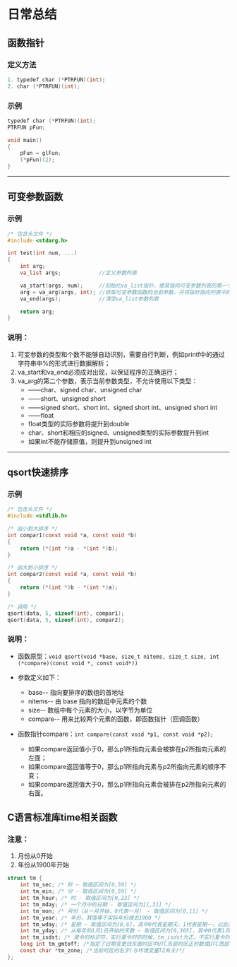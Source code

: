 # 日常总结



## 函数指针

### 定义方法

```c
1. typedef char (*PTRFUN)(int);
2. char (*PTRFUN)(int); 
```
### 示例

```c
typedef char (*PTRFUN)(int);
PTRFUN pFun;

void main()
{
    pFun = glFun;
    (*pFun)(2);
}
```
***
## 可变参数函数
### 示例

```c
/* 包含头文件 */
#include <stdarg.h>

int test(int num, ...)
{
    int arg;
    va_list args;            //定义参数列表

    va_start(args, num);     //初始化va_list指针，使其指向可变参数列表的第一个参数的地址
    arg = va_arg(args, int); //获取可变参数函数的当前参数，并将指针指向列表中的下一参数
    va_end(args);            //清空va_list参数列表

    return arg;
}
```
### 说明：

1. 可变参数的类型和个数不能够自动识别，需要自行判断，例如printf中的通过字符串中%的形式进行数据解析；
2. va_start和va_end必须成对出现，以保证程序的正确运行；
3. va_arg的第二个参数，表示当前参数类型，不允许使用以下类型：
    * ——char、signed char、unsigned char
    * ——short、unsigned short
    * ——signed short、short int、signed short int、unsigned short int
    * ——float
    * float类型的实际参数将提升到double
    * char、short和相应的signed、unsigned类型的实际参数提升到int
    * 如果int不能存储原值，则提升到unsigned int

***
## qsort快速排序
### 示例

```c
/* 包含头文件 */
#include <stdlib.h>

/* 由小到大排序 */
int compar1(const void *a, const void *b)
{
    return (*(int *)a - *(int *)b);
}

/* 由大到小排序 */
int compar2(const void *a, const void *b)
{
    return (*(int *)b - *(int *)a);
}

/* 调用 */
qsort(data, 5, sizeof(int), compar1);
qsort(data, 5, sizeof(int), compar2);
```
### 说明：

* 函数原型：`void qsort(void *base, size_t nitems, size_t size, int (*compare)(const void *, const void*))`
* 参数定义如下：
    * base-- 指向要排序的数组的首地址
    * nitems-- 由 base 指向的数组中元素的个数
    * size-- 数组中每个元素的大小，以字节为单位
    * compare-- 用来比较两个元素的函数，即函数指针（回调函数）

* 函数指针compare：`int compare(const void *p1, const void *p2);`
    * 如果compare返回值小于0，那么p1所指向元素会被排在p2所指向元素的左面；
    * 如果compare返回值等于0，那么p1所指向元素与p2所指向元素的顺序不变；
    * 如果compare返回值大于0，那么p1所指向元素会被排在p2所指向元素的右面。

## C语言标准库time相关函数

### **注意：**

1. 月份从0开始
2. 年份从1900年开始
```c
struct tm {
    int tm_sec; /* 秒 – 取值区间为[0,59] */
    int tm_min; /* 分 - 取值区间为[0,59] */
    int tm_hour; /* 时 - 取值区间为[0,23] */
    int tm_mday; /* 一个月中的日期 - 取值区间为[1,31] */
    int tm_mon; /* 月份（从一月开始，0代表一月） - 取值区间为[0,11] */
    int tm_year; /* 年份，其值等于实际年份减去1900 */
    int tm_wday; /* 星期 – 取值区间为[0,6]，其中0代表星期天，1代表星期一，以此类推 */
    int tm_yday; /* 从每年的1月1日开始的天数 – 取值区间为[0,365]，其中0代表1月1日，1代表1月2日，以此类推 */
    int tm_isdst; /* 夏令时标识符，实行夏令时的时候，tm_isdst为正。不实行夏令时的时候，tm_isdst为0；不了解情况时，tm_isdst()为负。 */
    long int tm_gmtoff; /*指定了日期变更线东面时区中UTC东部时区正秒数或UTC西部时区的负秒数*/
    const char *tm_zone; /*当前时区的名字(与环境变量TZ有关)*/
};
```

